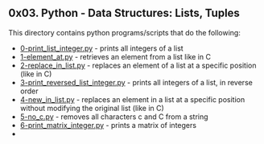 ## 0x03. Python - Data Structures: Lists, Tuples
This directory contains python programs/scripts that do the following:
 - [0-print_list_integer.py](0-print_list_integer.py) - prints all integers of a list
 - [1-element_at.py](1-element_at.py) - retrieves an element from a list like in C
 - [2-replace_in_list.py](2-replace_in_list.py) - replaces an element of a list at a specific position (like in C)
 - [3-print_reversed_list_integer.py](3-print_reversed_list_integer.py) - prints all integers of a list, in reverse order
 - [4-new_in_list.py](4-new_in_list.py) - replaces an element in a list at a specific position without modifying the original list (like in C)
 - [5-no_c.py](5-no_c.py) - removes all characters c and C from a string
 - [6-print_matrix_integer.py](6-print_matrix_integer.py) - prints a matrix of integers
 - 